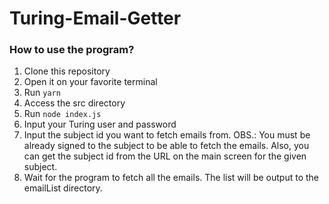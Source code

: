 # Turing-Email-Getter
### How to use the program?
1. Clone this repository
2. Open it on your favorite terminal
3. Run `yarn`
4. Access the src directory
5. Run `node index.js`
6. Input your Turing user and password
7. Input the subject id you want to fetch emails from. OBS.: You must be already signed to the subject to be able to fetch the emails. Also, you can get the subject id from the URL on the main screen for the given subject.
8. Wait for the program to fetch all the emails. The list will be output to the emailList directory.
